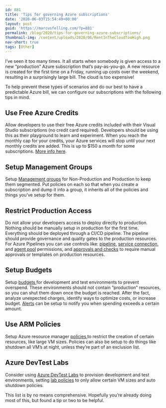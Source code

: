 ```yaml
---
id: 881
title: 'Tips for governing Azure subscriptions'
date: '2020-06-03T15:54:49+00:00'
layout: post
guid: 'https://marcusfelling.com/?p=881'
permalink: /blog/2020/tips-for-governing-azure-subscriptions/
thumbnail-img: /content/uploads/2020/06/RentInTheCloudTooHigh.png
nav-short: true
tags: [Other]
---
```


I’ve seen it too many times. It all starts when somebody is given access to a new “production” Azure subscription that’s pay-as-you-go. A new resource is created for the first time on a Friday, running up costs over the weekend, resulting in a surprisingly large bill. The cloud is too expensive!

To help prevent these types of scenarios and do our best to have a predictable Azure bill, we can configure our subscriptions with the following tips in mind.

## Use Free Azure Credits

Allow developers to use their free Azure credits included with their Visual Studio subscriptions (no credit card required). Developers should be using this as their playground to learn and experiment. When you reach the monthly cap for your credits, your Azure services will stop until your next monthly credits are added. This is up to $150 a month for some subscriptions. [More info here](https://azure.microsoft.com/en-us/pricing/member-offers/credit-for-visual-studio-subscribers/).

## Setup Management Groups

Setup [Management groups](https://docs.microsoft.com/en-us/azure/governance/management-groups/create) for Non-Production and Production to keep them segmented. Put policies on each so that when you create a subscription and dump it into a group, it inherits all of the policies and things you’ve setup for them.

## Restrict Production Access

Do not allow your developers access to deploy directly to production. Nothing should be manually setup in production for the first time. Everything should be deployed through a CI/CD pipeline. The pipeline should provide governance and quality gates to the production resources. For Azure Pipelines you can use controls like: [pipeline](https://docs.microsoft.com/en-us/azure/devops/pipelines/policies/permissions?view=azure-devops), [service connection](https://docs.microsoft.com/en-us/azure/devops/pipelines/policies/permissions?view=azure-devops#service-connection-security-roles), and [agent pool](https://docs.microsoft.com/en-us/azure/devops/pipelines/agents/pools-queues?view=azure-devops&tabs=yaml%2Cbrowser#security) permissions, and [approvals and checks](https://docs.microsoft.com/en-us/azure/devops/pipelines/process/approvals?view=azure-devops&tabs=check-pass) to require manual approvals or templates on production resources.

## Setup Budgets

Setup [budgets ](https://docs.microsoft.com/en-us/azure/cost-management-billing/costs/tutorial-acm-create-budgets)for development and test environments to prevent overspend. These environments should not contain “production” resources, so you can shut them down once the budget is reached. After the fact, analyze unexpected charges, identify ways to optimize costs, or increase budget. [Alerts](https://docs.microsoft.com/en-us/azure/cost-management-billing/costs/cost-mgt-alerts-monitor-usage-spending) can be setup to notify you when spending exceeds a certain amount.

## Use ARM Policies

Setup Azure resource manager [policies ](https://docs.microsoft.com/en-us/azure/governance/policy/overview)to restrict the creation of certain resources, like large VM sizes. Policies can also be setup to do things like shutdown all VM’s at night, unless they’re part of an exclusion list.

## Azure DevTest Labs

Consider using [Azure DevTest Labs](https://azure.microsoft.com/en-us/services/devtest-lab/) to provision development and test environments, setting [lab policies](https://docs.microsoft.com/en-us/azure/lab-services/devtest-lab-set-lab-policy) to only allow certain VM sizes and auto shutdown policies.

This list is by no means comprehensive. Hopefully you’re already doing most of this, but found a tip or two to be helpful.
